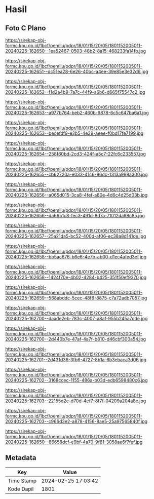 # Hasil

## Foto C Plano

https://sirekap-obj-formc.kpu.go.id/1bcf/pemilu/pdpr/18/01/15/20/05/1801152005011-20240225-162650--1ea52467-0503-48b2-8a15-468233fa14fb.jpg

https://sirekap-obj-formc.kpu.go.id/1bcf/pemilu/pdpr/18/01/15/20/05/1801152005011-20240225-162651--dc51ea28-6e26-40bc-a4ee-39e85e3e32d6.jpg

https://sirekap-obj-formc.kpu.go.id/1bcf/pemilu/pdpr/18/01/15/20/05/1801152005011-20240225-162652--f1d2a4b9-7a7c-44f9-a6b6-d665f75547c2.jpg

https://sirekap-obj-formc.kpu.go.id/1bcf/pemilu/pdpr/18/01/15/20/05/1801152005011-20240225-162653--a977b764-beb2-460b-9878-6c5c647ba6a1.jpg

https://sirekap-obj-formc.kpu.go.id/1bcf/pemilu/pdpr/18/01/15/20/05/1801152005011-20240225-162653--becefdf9-e2b5-4e39-aeee-f0bd17fe7199.jpg

https://sirekap-obj-formc.kpu.go.id/1bcf/pemilu/pdpr/18/01/15/20/05/1801152005011-20240225-162654--258f60bd-2cd3-424f-a5c7-22fc6c233557.jpg

https://sirekap-obj-formc.kpu.go.id/1bcf/pemilu/pdpr/18/01/15/20/05/1801152005011-20240225-162655--cb62720a-e033-41c6-96dc-1313a998a300.jpg

https://sirekap-obj-formc.kpu.go.id/1bcf/pemilu/pdpr/18/01/15/20/05/1801152005011-20240225-162656--a065d015-3ca8-4fef-a80e-4d6c4d25d03b.jpg

https://sirekap-obj-formc.kpu.go.id/1bcf/pemilu/pdpr/18/01/15/20/05/1801152005011-20240225-162656--da6651c8-fec3-491d-8d7a-71012da98c85.jpg

https://sirekap-obj-formc.kpu.go.id/1bcf/pemilu/pdpr/18/01/15/20/05/1801152005011-20240225-162657--25a21da5-bc52-400d-af06-ec38a8d141de.jpg

https://sirekap-obj-formc.kpu.go.id/1bcf/pemilu/pdpr/18/01/15/20/05/1801152005011-20240225-162658--bb5ac676-b6e6-4e7b-ab00-d1ec4afed3ef.jpg

https://sirekap-obj-formc.kpu.go.id/1bcf/pemilu/pdpr/18/01/15/20/05/1801152005011-20240225-162658--1424f70e-4b02-4284-b425-351f50ef9370.jpg

https://sirekap-obj-formc.kpu.go.id/1bcf/pemilu/pdpr/18/01/15/20/05/1801152005011-20240225-162659--568abddc-5cec-48f6-8875-c7a72adb7057.jpg

https://sirekap-obj-formc.kpu.go.id/1bcf/pemilu/pdpr/18/01/15/20/05/1801152005011-20240225-162700--daade2eb-783c-4007-a8af-955b245a7dde.jpg

https://sirekap-obj-formc.kpu.go.id/1bcf/pemilu/pdpr/18/01/15/20/05/1801152005011-20240225-162700--2d440b7e-47af-4a7f-b810-d46cbf300a54.jpg

https://sirekap-obj-formc.kpu.go.id/1bcf/pemilu/pdpr/18/01/15/20/05/1801152005011-20240225-162701--2d431d36-3fb6-4727-8b1a-6b3ebaca3d06.jpg

https://sirekap-obj-formc.kpu.go.id/1bcf/pemilu/pdpr/18/01/15/20/05/1801152005011-20240225-162702--3168ccec-1155-486a-b03d-edb6598480c6.jpg

https://sirekap-obj-formc.kpu.go.id/1bcf/pemilu/pdpr/18/01/15/20/05/1801152005011-20240225-162703--22155d2c-d70d-4ef7-8f7f-04209a204a8e.jpg

https://sirekap-obj-formc.kpu.go.id/1bcf/pemilu/pdpr/18/01/15/20/05/1801152005011-20240225-162703--c966d3e2-a878-4156-8ae5-25a97565840f.jpg

https://sirekap-obj-formc.kpu.go.id/1bcf/pemilu/pdpr/18/01/15/20/05/1801152005011-20240225-162650--86658dcf-e9bf-4a70-9f81-3058ae6f7fef.jpg


## Metadata

| Key        | Value               |
| ---------- | ------------------- |
| Time Stamp | 2024-02-25 17:03:42 |
| Kode Dapil | 1801                |



